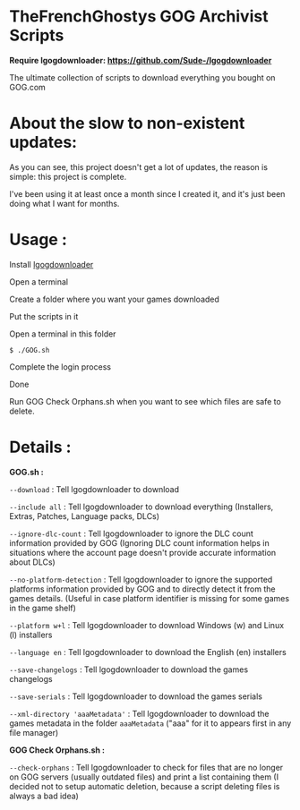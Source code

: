 # TheFrenchGhostys GOG Archivist Scripts

**Require lgogdownloader: https://github.com/Sude-/lgogdownloader**

The ultimate collection of scripts to download everything you bought on GOG.com

# About the slow to non-existent updates:

As you can see, this project doesn't get a lot of updates, the reason is simple: this project is complete.

I've been using it at least once a month since I created it, and it's just been doing what I want for months. 

# Usage :

Install [lgogdownloader](https://github.com/Sude-/lgogdownloader)

Open a terminal

Create a folder where you want your games downloaded

Put the scripts in it

Open a terminal in this folder

`$ ./GOG.sh`

Complete the login process

Done


Run GOG Check Orphans.sh when you want to see which files are safe to delete.

# Details : 

**GOG.sh :**

`--download` : Tell lgogdownloader to download

`--include all` : Tell lgogdownloader to download everything (Installers, Extras, Patches, Language packs, DLCs)

`--ignore-dlc-count` : Tell lgogdownloader to ignore the DLC count information provided by GOG (Ignoring DLC count information helps in situations where the account page doesn't provide accurate information about DLCs)

`--no-platform-detection` : Tell lgogdownloader to ignore the supported platforms information provided by GOG and to directly detect it from the games details. (Useful in case platform identifier is missing for some games in the game shelf)

`--platform w+l` : Tell lgogdownloader to download Windows (w) and Linux (l) installers

`--language en` : Tell lgogdownloader to download the English (en) installers

`--save-changelogs` : Tell lgogdownloader to download the games changelogs

`--save-serials` : Tell lgogdownloader to download the games serials

`--xml-directory 'aaaMetadata'` : Tell lgogdownloader to download the games metadata in the folder `aaaMetadata` ("aaa" for it to appears first in any file manager)



**GOG Check Orphans.sh :**

`--check-orphans` : Tell lgogdownloader to check for files that are no longer on GOG servers (usually outdated files) and print a list containing them (I decided not to setup automatic deletion, because a script deleting files is always a bad idea)
